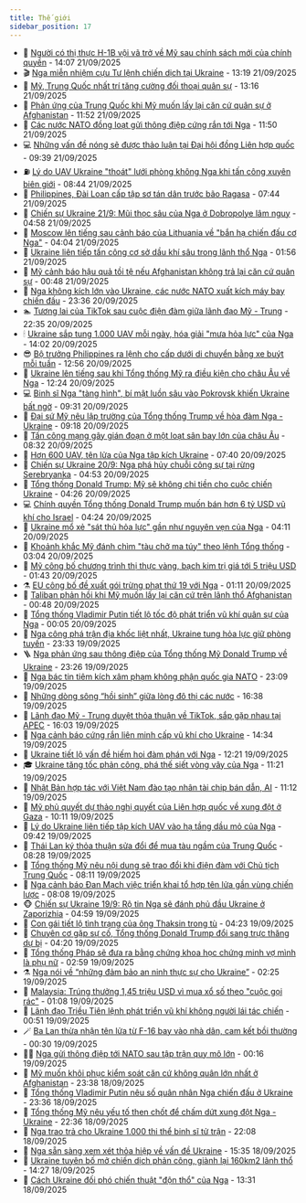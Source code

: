 ```yaml
---
title: Thế giới
sidebar_position: 17
---
```


<!-- dantri-the-gioi:START -->
- 🌋 [Người có thị thực H-1B vội vã trở về Mỹ sau chính sách mới của chính quyền](https://dantri.com.vn/the-gioi/nguoi-co-thi-thuc-h-1b-voi-va-tro-ve-my-sau-chinh-sach-moi-cua-chinh-quyen-20250921174544196.htm) - 14:07 21/09/2025
- 🎬 [Nga miễn nhiệm cựu Tư lệnh chiến dịch tại Ukraine](https://dantri.com.vn/the-gioi/nga-mien-nhiem-cuu-tu-lenh-chien-dich-tai-ukraine-20250921181246528.htm) - 13:19 21/09/2025
- 🧰 [Mỹ, Trung Quốc nhất trí tăng cường đối thoại quân sự](https://dantri.com.vn/the-gioi/my-trung-quoc-nhat-tri-tang-cuong-doi-thoai-quan-su-20250921193345220.htm) - 13:16 21/09/2025
- 🌋 [Phản ứng của Trung Quốc khi Mỹ muốn lấy lại căn cứ quân sự ở Afghanistan](https://dantri.com.vn/the-gioi/phan-ung-cua-trung-quoc-khi-my-muon-lay-lai-can-cu-quan-su-o-afghanistan-20250921160929798.htm) - 11:52 21/09/2025
- 🗽 [Các nước NATO đồng loạt gửi thông điệp cứng rắn tới Nga](https://dantri.com.vn/the-gioi/cac-nuoc-nato-dong-loat-gui-thong-diep-cung-ran-toi-nga-20250921173402793.htm) - 11:50 21/09/2025
- 💻 [Những vấn đề nóng sẽ được thảo luận tại Đại hội đồng Liên hợp quốc](https://dantri.com.vn/the-gioi/nhung-van-de-nong-se-duoc-thao-luan-tai-dai-hoi-dong-lien-hop-quoc-20250918092810867.htm) - 09:39 21/09/2025
- ⛽️ [Lý do UAV Ukraine &quot;thoát&quot; lưới phòng không Nga khi tấn công xuyên biên giới](https://dantri.com.vn/the-gioi/ly-do-uav-ukraine-thoat-luoi-phong-khong-nga-khi-tan-cong-xuyen-bien-gioi-20250921153600867.htm) - 08:44 21/09/2025
- 🤩 [Philippines, Đài Loan cấp tập sơ tán dân trước bão Ragasa](https://dantri.com.vn/the-gioi/philippines-dai-loan-cap-tap-so-tan-dan-truoc-bao-ragasa-20250921143707665.htm) - 07:44 21/09/2025
- 🧐 [Chiến sự Ukraine 21/9: Mũi thọc sâu của Nga ở Dobropolye lâm nguy](https://dantri.com.vn/the-gioi/chien-su-ukraine-219-mui-thoc-sau-cua-nga-o-dobropolye-lam-nguy-20250921113029412.htm) - 04:58 21/09/2025
- 🎊 [Moscow lên tiếng sau cảnh báo của Lithuania về &quot;bắn hạ chiến đấu cơ Nga&quot;](https://dantri.com.vn/the-gioi/moscow-len-tieng-sau-canh-bao-cua-lithuania-ve-ban-ha-chien-dau-co-nga-20250921104843803.htm) - 04:04 21/09/2025
- 📝 [Ukraine liên tiếp tấn công cơ sở dầu khí sâu trong lãnh thổ Nga](https://dantri.com.vn/the-gioi/ukraine-lien-tiep-tan-cong-co-so-dau-khi-sau-trong-lanh-tho-nga-20250921083313038.htm) - 01:56 21/09/2025
- 🤡 [Mỹ cảnh báo hậu quả tồi tệ nếu Afghanistan không trả lại căn cứ quân sự](https://dantri.com.vn/the-gioi/my-canh-bao-hau-qua-toi-te-neu-afghanistan-khong-tra-lai-can-cu-quan-su-20250921070705241.htm) - 00:48 21/09/2025
- 🥷 [Nga không kích lớn vào Ukraine, các nước NATO xuất kích máy bay chiến đấu](https://dantri.com.vn/the-gioi/nga-khong-kich-lon-vao-ukraine-cac-nuoc-nato-xuat-kich-may-bay-chien-dau-20250921063425198.htm) - 23:36 20/09/2025
- 🏊 [Tương lai của TikTok sau cuộc điện đàm giữa lãnh đạo Mỹ - Trung](https://dantri.com.vn/the-gioi/tuong-lai-cua-tiktok-sau-cuoc-dien-dam-giua-lanh-dao-my-trung-20250920232949875.htm) - 22:35 20/09/2025
- 🕯 [Ukraine sắp tung 1.000 UAV mỗi ngày, hóa giải &quot;mưa hỏa lực&quot; của Nga](https://dantri.com.vn/the-gioi/ukraine-sap-tung-1000-uav-moi-ngay-hoa-giai-mua-hoa-luc-cua-nga-20250920205514503.htm) - 14:02 20/09/2025
- 😎 [Bộ trưởng Philippines ra lệnh cho cấp dưới di chuyển bằng xe buýt mỗi tuần](https://dantri.com.vn/the-gioi/bo-truong-philippines-ra-lenh-cho-cap-duoi-di-chuyen-bang-xe-buyt-moi-tuan-20250920191533793.htm) - 12:56 20/09/2025
- 🌈 [Ukraine lên tiếng sau khi Tổng thống Mỹ ra điều kiện cho châu Âu về Nga](https://dantri.com.vn/the-gioi/ukraine-len-tieng-sau-khi-tong-thong-my-ra-dieu-kien-cho-chau-au-ve-nga-20250920190339442.htm) - 12:24 20/09/2025
- 💻 [Binh sĩ Nga &quot;tàng hình&quot;, bí mật luồn sâu vào Pokrovsk khiến Ukraine bất ngờ](https://dantri.com.vn/the-gioi/binh-si-nga-tang-hinh-bi-mat-luon-sau-vao-pokrovsk-khien-ukraine-bat-ngo-20250918143747421.htm) - 09:31 20/09/2025
- 🤖 [Đại sứ Mỹ nêu lập trường của Tổng thống Trump về hòa đàm Nga - Ukraine](https://dantri.com.vn/the-gioi/dai-su-my-neu-lap-truong-cua-tong-thong-trump-ve-hoa-dam-nga-ukraine-20250920161008475.htm) - 09:18 20/09/2025
- 🦏 [Tấn công mạng gây gián đoạn ở một loạt sân bay lớn của châu Âu](https://dantri.com.vn/the-gioi/tan-cong-mang-gay-gian-doan-o-mot-loat-san-bay-lon-cua-chau-au-20250920151342265.htm) - 08:32 20/09/2025
- 🌁 [Hơn 600 UAV, tên lửa của Nga tập kích Ukraine](https://dantri.com.vn/the-gioi/hon-600-uav-ten-lua-cua-nga-tap-kich-ukraine-20250920141547737.htm) - 07:40 20/09/2025
- 🐘 [Chiến sự Ukraine 20/9: Nga phá hủy chuỗi công sự tại rừng Serebryanka](https://dantri.com.vn/the-gioi/chien-su-ukraine-209-nga-pha-huy-chuoi-cong-su-tai-rung-serebryanka-20250920113137550.htm) - 04:53 20/09/2025
- 🥷 [Tổng thống Donald Trump: Mỹ sẽ không chi tiền cho cuộc chiến Ukraine](https://dantri.com.vn/the-gioi/tong-thong-donald-trump-my-se-khong-chi-tien-cho-cuoc-chien-ukraine-20250920080139900.htm) - 04:26 20/09/2025
- 💻 [Chính quyền Tổng thống Donald Trump muốn bán hơn 6 tỷ USD vũ khí cho Israel](https://dantri.com.vn/the-gioi/chinh-quyen-tong-thong-donald-trump-muon-ban-hon-6-ty-usd-vu-khi-cho-israel-20250920110826282.htm) - 04:24 20/09/2025
- 🎡 [Ukraine mổ xẻ &quot;sát thủ hỏa lực&quot; gần như nguyên vẹn của Nga](https://dantri.com.vn/the-gioi/ukraine-mo-xe-sat-thu-hoa-luc-gan-nhu-nguyen-ven-cua-nga-20250920105726111.htm) - 04:11 20/09/2025
- 🧰 [Khoảnh khắc Mỹ đánh chìm &quot;tàu chở ma túy&quot; theo lệnh Tổng thống](https://dantri.com.vn/the-gioi/khoanh-khac-my-danh-chim-tau-cho-ma-tuy-theo-lenh-tong-thong-20250920074913959.htm) - 03:04 20/09/2025
- 🥸 [Mỹ công bố chương trình thị thực vàng, bạch kim trị giá tới 5 triệu USD](https://dantri.com.vn/the-gioi/my-cong-bo-chuong-trinh-thi-thuc-vang-bach-kim-tri-gia-toi-5-trieu-usd-20250920082310596.htm) - 01:43 20/09/2025
- ⚗️ [EU công bố đề xuất gói trừng phạt thứ 19 với Nga](https://dantri.com.vn/the-gioi/eu-cong-bo-de-xuat-goi-trung-phat-thu-19-voi-nga-20250920080512105.htm) - 01:11 20/09/2025
- 🌮 [Taliban phản hồi khi Mỹ muốn lấy lại căn cứ trên lãnh thổ Afghanistan](https://dantri.com.vn/the-gioi/taliban-phan-hoi-khi-my-muon-lay-lai-can-cu-tren-lanh-tho-afghanistan-20250920074552186.htm) - 00:48 20/09/2025
- 🎃 [Tổng thống Vladimir Putin tiết lộ tốc độ phát triển vũ khí quân sự của Nga](https://dantri.com.vn/the-gioi/tong-thong-vladimir-putin-tiet-lo-toc-do-phat-trien-vu-khi-quan-su-cua-nga-20250920065831553.htm) - 00:05 20/09/2025
- 💫 [Nga công phá trận địa khốc liệt nhất, Ukraine tung hỏa lực giữ phòng tuyến](https://dantri.com.vn/the-gioi/nga-cong-pha-tran-dia-khoc-liet-nhat-ukraine-tung-hoa-luc-giu-phong-tuyen-20250920061945234.htm) - 23:33 19/09/2025
- 🪜 [Nga phản ứng sau thông điệp của Tổng thống Mỹ Donald Trump về Ukraine](https://dantri.com.vn/the-gioi/nga-phan-ung-sau-thong-diep-cua-tong-thong-my-donald-trump-ve-ukraine-20250920062009718.htm) - 23:26 19/09/2025
- 🌋 [Nga bác tin tiêm kích xâm phạm không phận quốc gia NATO](https://dantri.com.vn/the-gioi/nga-bac-tin-tiem-kich-xam-pham-khong-phan-quoc-gia-nato-20250920055116151.htm) - 23:09 19/09/2025
- 🦏 [Những dòng sông “hồi sinh” giữa lòng đô thị các nước](https://dantri.com.vn/the-gioi/nhung-dong-song-hoi-sinh-giua-long-do-thi-cac-nuoc-20250919200246215.htm) - 16:38 19/09/2025
- 👀 [Lãnh đạo Mỹ - Trung duyệt thỏa thuận về TikTok, sắp gặp nhau tại APEC](https://dantri.com.vn/the-gioi/lanh-dao-my-trung-duyet-thoa-thuan-ve-tiktok-sap-gap-nhau-tai-apec-20250919230237445.htm) - 16:03 19/09/2025
- 🧰 [Nga cảnh báo cứng rắn liên minh cấp vũ khí cho Ukraine](https://dantri.com.vn/the-gioi/nga-canh-bao-cung-ran-lien-minh-cap-vu-khi-cho-ukraine-20250919212550232.htm) - 14:34 19/09/2025
- 🚀 [Ukraine tiết lộ vấn đề hiếm hoi đàm phán với Nga](https://dantri.com.vn/the-gioi/ukraine-tiet-lo-van-de-hiem-hoi-dam-phan-voi-nga-20250919184155989.htm) - 12:21 19/09/2025
- 🎓 [Ukraine tăng tốc phản công, phá thế siết vòng vây của Nga](https://dantri.com.vn/the-gioi/ukraine-tang-toc-phan-cong-pha-the-siet-vong-vay-cua-nga-20250919175415967.htm) - 11:21 19/09/2025
- 🥸 [Nhật Bản hợp tác với Việt Nam đào tạo nhân tài chip bán dẫn, AI](https://dantri.com.vn/the-gioi/nhat-ban-hop-tac-voi-viet-nam-dao-tao-nhan-tai-chip-ban-dan-ai-20250919173627485.htm) - 11:12 19/09/2025
- 🦅 [Mỹ phủ quyết dự thảo nghị quyết của Liên hợp quốc về xung đột ở Gaza](https://dantri.com.vn/the-gioi/my-phu-quyet-du-thao-nghi-quyet-cua-lien-hop-quoc-ve-xung-dot-o-gaza-20250919163539288.htm) - 10:11 19/09/2025
- 🤭 [Lý do Ukraine liên tiếp tập kích UAV vào hạ tầng dầu mỏ của Nga](https://dantri.com.vn/the-gioi/ly-do-ukraine-lien-tiep-tap-kich-uav-vao-ha-tang-dau-mo-cua-nga-20250919151416247.htm) - 09:42 19/09/2025
- 🤖 [Thái Lan ký thỏa thuận sửa đổi để mua tàu ngầm của Trung Quốc](https://dantri.com.vn/the-gioi/thai-lan-ky-thoa-thuan-sua-doi-de-mua-tau-ngam-cua-trung-quoc-20250919151848103.htm) - 08:28 19/09/2025
- 🐲 [Tổng thống Mỹ nêu nội dung sẽ trao đổi khi điện đàm với Chủ tịch Trung Quốc](https://dantri.com.vn/the-gioi/tong-thong-my-neu-noi-dung-se-trao-doi-khi-dien-dam-voi-chu-tich-trung-quoc-20250919150941146.htm) - 08:11 19/09/2025
- 🫣 [Nga cảnh báo Đan Mạch việc triển khai tổ hợp tên lửa gần vùng chiến lược](https://dantri.com.vn/the-gioi/nga-canh-bao-dan-mach-viec-trien-khai-to-hop-ten-lua-gan-vung-chien-luoc-20250919143650574.htm) - 08:08 19/09/2025
- 🐵 [Chiến sự Ukraine 19/9: Rộ tin Nga sẽ đánh phủ đầu Ukraine ở Zaporizhia](https://dantri.com.vn/the-gioi/chien-su-ukraine-199-ro-tin-nga-se-danh-phu-dau-ukraine-o-zaporizhia-20250919101817872.htm) - 04:59 19/09/2025
- 🫶 [Con gái tiết lộ tình trạng của ông Thaksin trong tù](https://dantri.com.vn/the-gioi/con-gai-tiet-lo-tinh-trang-cua-ong-thaksin-trong-tu-20250919112102792.htm) - 04:23 19/09/2025
- 💃 [Chuyên cơ gặp sự cố, Tổng thống Donald Trump đổi sang trực thăng dự bị](https://dantri.com.vn/the-gioi/chuyen-co-gap-su-co-tong-thong-donald-trump-doi-sang-truc-thang-du-bi-20250919095410844.htm) - 04:20 19/09/2025
- 💫 [Tổng thống Pháp sẽ đưa ra bằng chứng khoa học chứng minh vợ mình là phụ nữ](https://dantri.com.vn/the-gioi/tong-thong-phap-se-dua-ra-bang-chung-khoa-hoc-chung-minh-vo-minh-la-phu-nu-20250919094645757.htm) - 02:59 19/09/2025
- ⚗️ [Nga nói về “những đảm bảo an ninh thực sự cho Ukraine”](https://dantri.com.vn/the-gioi/nga-noi-ve-nhung-dam-bao-an-ninh-thuc-su-cho-ukraine-20250919091141602.htm) - 02:25 19/09/2025
- 🥷 [Malaysia: Trúng thưởng 1,45 triệu USD vì mua xổ số theo &quot;cuộc gọi rác&quot;](https://dantri.com.vn/the-gioi/malaysia-trung-thuong-145-trieu-usd-vi-mua-xo-so-theo-cuoc-goi-rac-20250919074327727.htm) - 01:08 19/09/2025
- 🥸 [Lãnh đạo Triều Tiên lệnh phát triển vũ khí không người lái tác chiến](https://dantri.com.vn/the-gioi/lanh-dao-trieu-tien-lenh-phat-trien-vu-khi-khong-nguoi-lai-tac-chien-20250919073340838.htm) - 00:51 19/09/2025
- 🪄 [Ba Lan thừa nhận tên lửa từ F-16 bay vào nhà dân, cam kết bồi thường](https://dantri.com.vn/the-gioi/ba-lan-thua-nhan-ten-lua-tu-f-16-bay-vao-nha-dan-cam-ket-boi-thuong-20250919072351467.htm) - 00:30 19/09/2025
- 🧑‍💻 [Nga gửi thông điệp tới NATO sau tập trận quy mô lớn](https://dantri.com.vn/the-gioi/nga-gui-thong-diep-toi-nato-sau-tap-tran-quy-mo-lon-20250919065011137.htm) - 00:16 19/09/2025
- 🤭 [Mỹ muốn khôi phục kiểm soát căn cứ không quân lớn nhất ở Afghanistan](https://dantri.com.vn/the-gioi/my-muon-khoi-phuc-kiem-soat-can-cu-khong-quan-lon-nhat-o-afghanistan-20250919061435255.htm) - 23:38 18/09/2025
- 🗽 [Tổng thống Vladimir Putin nêu số quân nhân Nga chiến đấu ở Ukraine](https://dantri.com.vn/the-gioi/tong-thong-vladimir-putin-neu-so-quan-nhan-nga-chien-dau-o-ukraine-20250919060332172.htm) - 23:36 18/09/2025
- 🤖 [Tổng thống Mỹ nêu yếu tố then chốt để chấm dứt xung đột Nga - Ukraine](https://dantri.com.vn/the-gioi/tong-thong-my-neu-yeu-to-then-chot-de-cham-dut-xung-dot-nga-ukraine-20250919053054319.htm) - 22:36 18/09/2025
- 🌈 [Nga trao trả cho Ukraine 1.000 thi thể binh sĩ tử trận](https://dantri.com.vn/the-gioi/nga-trao-tra-cho-ukraine-1000-thi-the-binh-si-tu-tran-20250918223823246.htm) - 22:08 18/09/2025
- 🤩 [Nga sẵn sàng xem xét thỏa hiệp về vấn đề Ukraine](https://dantri.com.vn/the-gioi/nga-san-sang-xem-xet-thoa-hiep-ve-van-de-ukraine-20250918221435308.htm) - 15:35 18/09/2025
- 🤗 [Ukraine tuyên bố mở chiến dịch phản công, giành lại 160km2 lãnh thổ](https://dantri.com.vn/the-gioi/ukraine-tuyen-bo-mo-chien-dich-phan-cong-gianh-lai-160km2-lanh-tho-20250918211445958.htm) - 14:27 18/09/2025
- 🙉 [Cách Ukraine đối phó chiến thuật &quot;độn thổ&quot; của Nga](https://dantri.com.vn/the-gioi/cach-ukraine-doi-pho-chien-thuat-don-tho-cua-nga-20250918182219984.htm) - 13:31 18/09/2025<!-- dantri-the-gioi:END -->
